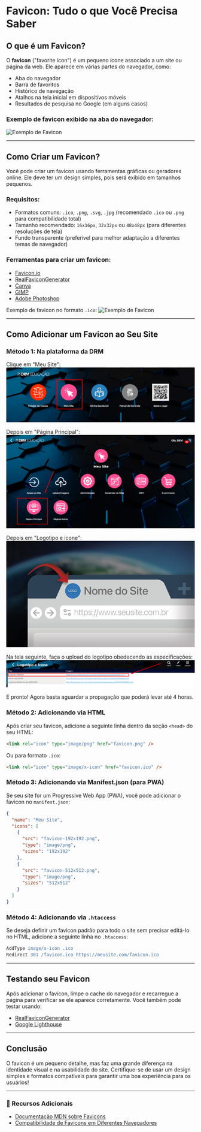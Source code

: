# Favicon: Tudo o que Você Precisa Saber

## O que é um Favicon?

O **favicon** ("favorite icon") é um pequeno ícone associado a um site ou página da web. Ele aparece em várias partes do navegador, como:

- Aba do navegador
- Barra de favoritos
- Histórico de navegação
- Atalhos na tela inicial em dispositivos móveis
- Resultados de pesquisa no Google (em alguns casos)

### Exemplo de favicon exibido na aba do navegador:

![Exemplo de Favicon](https://github.com/DRMEducacao/Template-Ocean/blob/main/check-listBeforeDelivery/image/faviconExample.jpg)

---

## Como Criar um Favicon?

Você pode criar um favicon usando ferramentas gráficas ou geradores online. Ele deve ter um design simples, pois será exibido em tamanhos pequenos.

### Requisitos:

- Formatos comuns: `.ico`, `.png`, `.svg`, `.jpg` (recomendado `.ico` ou `.png` para compatibilidade total)
- Tamanho recomendado: `16x16px`, `32x32px` ou `48x48px` (para diferentes resoluções de tela)
- Fundo transparente (preferível para melhor adaptação a diferentes temas de navegador)

### Ferramentas para criar um favicon:

- [Favicon.io](https://favicon.io/)
- [RealFaviconGenerator](https://realfavicongenerator.net/)
- [Canva](https://www.canva.com/)
- [GIMP](https://www.gimp.org/)
- [Adobe Photoshop](https://www.adobe.com/products/photoshop.html)

Exemplo de favicon no formato `.ico`:
![Exemplo de Favicon](https://euestudo.com.vc/sys/images/icon.png)

---

## Como Adicionar um Favicon ao Seu Site

### Método 1: Na plataforma da DRM

Clique em "Meu Site":
![Meu Site](https://github.com/IsaiasSantanaDosSantos/O-QUE-E-FAVICON/blob/main/image/meuSite.png)

Depois em "Página Principal":
![Página principal](https://github.com/IsaiasSantanaDosSantos/O-QUE-E-FAVICON/blob/main/image/mainPage.png)

Depois em "Logotipo e ícone":
![Logotipo e ícone](https://github.com/IsaiasSantanaDosSantos/O-QUE-E-FAVICON/blob/main/image/faviconExample.jpg)

Na tela seguinte, faça o upload do logotipo obedecendo as especificações:
![Logotipo e ícone](https://github.com/IsaiasSantanaDosSantos/O-QUE-E-FAVICON/blob/main/image/lista.png)

E pronto! Agora basta aguardar a propagação que poderá levar até 4 horas.

### Método 2: Adicionando via HTML

Após criar seu favicon, adicione a seguinte linha dentro da seção `<head>` do seu HTML:

```html
<link rel="icon" type="image/png" href="favicon.png" />
```

Ou para formato `.ico`:

```html
<link rel="icon" type="image/x-icon" href="favicon.ico" />
```

### Método 3: Adicionando via Manifest.json (para PWA)

Se seu site for um Progressive Web App (PWA), você pode adicionar o favicon no `manifest.json`:

```json
{
  "name": "Meu Site",
  "icons": [
    {
      "src": "favicon-192x192.png",
      "type": "image/png",
      "sizes": "192x192"
    },
    {
      "src": "favicon-512x512.png",
      "type": "image/png",
      "sizes": "512x512"
    }
  ]
}
```

### Método 4: Adicionando via `.htaccess`

Se deseja definir um favicon padrão para todo o site sem precisar editá-lo no HTML, adicione a seguinte linha no `.htaccess`:

```apache
AddType image/x-icon .ico
Redirect 301 /favicon.ico https://meusite.com/favicon.ico
```

---

## Testando seu Favicon

Após adicionar o favicon, limpe o cache do navegador e recarregue a página para verificar se ele aparece corretamente. Você também pode testar usando:

- [RealFaviconGenerator](https://realfavicongenerator.net/favicon_checker)
- [Google Lighthouse](https://developers.google.com/web/tools/lighthouse/)

---

## Conclusão

O favicon é um pequeno detalhe, mas faz uma grande diferença na identidade visual e na usabilidade do site. Certifique-se de usar um design simples e formatos compatíveis para garantir uma boa experiência para os usuários!

---

### 📌 Recursos Adicionais

- [Documentação MDN sobre Favicons](https://developer.mozilla.org/pt-BR/docs/Web/HTML/Element/link#favicons)
- [Compatibilidade de Favicons em Diferentes Navegadores](https://caniuse.com/link-icon)
